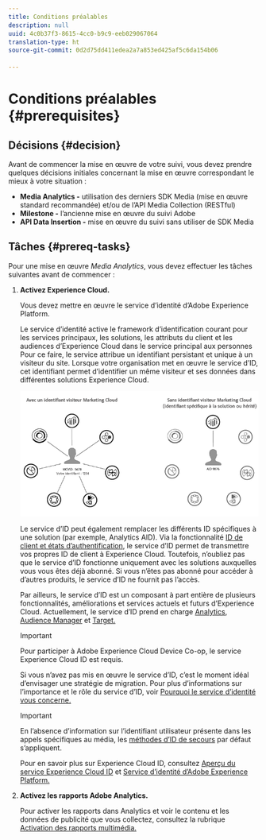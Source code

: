 ```yaml
---
title: Conditions préalables
description: null
uuid: 4c0b37f3-8615-4cc0-b9c9-eeb029067064
translation-type: ht
source-git-commit: 0d2d75dd411edea2a7a853ed425af5c6da154b06

---
```



# Conditions préalables {#prerequisites}

## Décisions {#decision}

Avant de commencer la mise en œuvre de votre suivi, vous devez prendre quelques décisions initiales concernant la mise en œuvre correspondant le mieux à votre situation :

* **Media Analytics -** utilisation des derniers SDK Media (mise en œuvre standard recommandée) et/ou de l’API Media Collection (RESTful)
* **Milestone -** l’ancienne mise en œuvre du suivi Adobe
* **API Data Insertion -** mise en œuvre du suivi sans utiliser de SDK Media

## Tâches {#prereq-tasks}

Pour une mise en œuvre *Media Analytics*, vous devez effectuer les tâches suivantes avant de commencer :

1. **Activez Experience Cloud.**

   Vous devez mettre en œuvre le service d’identité d’Adobe Experience Platform.

   Le service d’identité active le framework d’identification courant pour les services principaux, les solutions, les attributs du client et les audiences d’Experience Cloud dans le service principal aux personnes Pour ce faire, le service attribue un identifiant persistant et unique à un visiteur du site. Lorsque votre organisation met en œuvre le service d’ID, cet identifiant permet d’identifier un même visiteur et ses données dans différentes solutions Experience Cloud.

   ![](assets/mc_id_service_graphic.png)

   Le service d’ID peut également remplacer les différents ID spécifiques à une solution (par exemple, Analytics AID). Via la fonctionnalité [ID de client et états d’authentification](https://marketing.adobe.com/resources/help/fr_FR/mcvid/mcvid-authenticated-state.html), le service d’ID permet de transmettre vos propres ID de client à Experience Cloud. Toutefois, n’oubliez pas que le service d’ID fonctionne uniquement avec les solutions auxquelles vous vous êtes déjà abonné. Si vous n’êtes pas abonné pour accéder à d’autres produits, le service d’ID ne fournit pas l’accès.

   Par ailleurs, le service d’ID est un composant à part entière de plusieurs fonctionnalités, améliorations et services actuels et futurs d’Experience Cloud. Actuellement, le service d’ID prend en charge [Analytics](https://www.adobe.com/fr/marketing-cloud/web-analytics.html), [Audience Manager](https://www.adobe.com/fr/marketing-cloud/data-management-platform.html) et [Target.](https://www.adobe.com/fr/marketing-cloud/testing-targeting.html)

   >[!IMPORTANT]
   >
   >Pour participer à Adobe Experience Cloud Device Co-op, le service Experience Cloud ID est requis.

   Si vous n’avez pas mis en œuvre le service d’ID, c’est le moment idéal d’envisager une stratégie de migration. Pour plus d’informations sur l’importance et le rôle du service d’ID, voir [Pourquoi le service d’identité vous concerne.](https://blogs.adobe.com/digitalmarketing/analytics/why-new-adobe-marketing-cloud-id-service-should-be-on-your-radar/)

   >[!IMPORTANT]
   >
   >En l’absence d’information sur l’identifiant utilisateur présente dans les appels spécifiques au média, les [méthodes d’ID de secours](https://docs-author.corp.adobe.com/content/help/en/analytics/implementation/javascript-implementation/unique-visitors/visid-fallback.html) par défaut s’appliquent.

   Pour en savoir plus sur Experience Cloud ID, consultez [Aperçu du service Experience Cloud ID](https://marketing.adobe.com/resources/help/fr_FR/mcvid/mcvid-overview.html) et [Service d’identité d’Adobe Experience Platform.](https://marketing.adobe.com/resources/help/fr_FR/mcvid/)

1. **Activez les rapports Adobe Analytics.**

   Pour activer les rapports dans Analytics et voir le contenu et les données de publicité que vous collectez, consultez la rubrique [Activation des rapports multimédia.](/help/media-reports/media-reports-enable.md)


